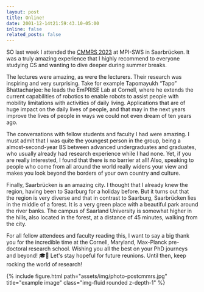 ```yaml
---
layout: post
title: Online!
date: 2001-12-14t21:59:43.10-05:00
inline: false
related_posts: false
---
```


SO last week I attended the [CMMRS 2023](https://cmmrs.mpi-sws.org/) at MPI-SWS in Saarbrücken. It was a truly amazing experience that I highly recommend to  everyone studying CS and wanting to dive deeper during summer breaks.

The lectures were amazing, as were the lecturers. Their research was inspiring and very surprising. Take for example Tapomayukh “Tapo” Bhattacharjee: he leads the EmPRISE Lab at Cornell, where he extends the current capabilities of robotics to enable robots to assist people with mobility limitations with activities of daily living. Applications that are of huge impact on the daily lives of people, and that may in the next years improve the lives of people in ways we could not even dream of ten years ago.

The conversations with fellow students and faculty I had were amazing. I must admit that I was quite the youngest person in the group, being a almost-second-year BS between advanced undergraduates and graduates, who usually already had research experience while I had none. Yet, if you are really interested, I found that there is no barrier at all! Also, speaking to people who come from all around the world really widens your view and makes you look beyond the borders of your own country and culture.

Finally, Saarbrücken is an amazing city. I thought that I already knew the region, having been to Saarburg for a holiday before. But it turns out that the region is very diverse and that in contrast to Saarburg, Saarbrücken lies in the middle of a forest. It is a very green place with a beautiful park around the river banks. The campus of Saarland University is somewhat higher in the hills, also located in the forest, at a distance of 45 minutes, walking from the city.

For all fellow attendees and faculty reading this, I want to say a big thank you for the incredible time at the Cornell, Maryland, Max-Planck pre-doctoral research school. Wishing you all the best on your PhD journeys and beyond! 🎓🌟 Let's stay hopeful for future reunions. Until then, keep rocking the world of research!

<div class="row">
    <div class="col-sm mt-3 mt-md-0">
        {% include figure.html path="assets/img/photo-postcmmrs.jpg" title="example image" class="img-fluid rounded z-depth-1" %}
    </div>
</div>